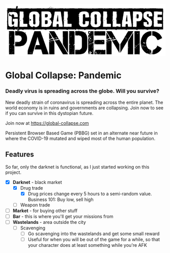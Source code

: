 ![Global Collapse: Pandemic](dev/front/images/logo-black.png)

# Global Collapse: Pandemic

### Deadly virus is spreading across the globe. Will you survive?

New deadly strain of coronavirus is spreading across the entire planet. The world economy is in ruins and governments are collapsing. Join now to see if you can survive in this dystopian future.

Join now at https://global-collapse.com

Persistent Browser Based Game (PBBG) set in an alternate near future in where the COVID-19 mutated and wiped most of the human population.

## Features

So far, only the darknet is functional, as I just started working on this project.

- [x] **Darknet** - black market
  - [x] Drug trade
    - [x] Drug prices change every 5 hours to a semi-random value. Business 101: Buy low, sell high
  - [ ] Weapon trade
- [ ] **Market** - for buying other stuff
- [ ] **Bar** - this is where you'll get your missions from
- [ ] **Wastelands** - area outside the city
  - [ ] Scavenging
    - [ ] Go scavenging into the wastelands and get some small reward
    - [ ] Useful for when you will be out of the game for a while, so that your character does at least something while you're AFK
